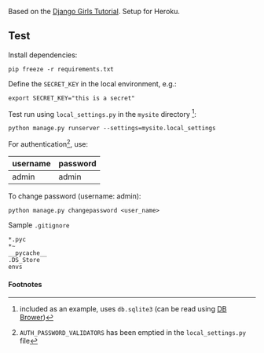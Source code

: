 Based on the [Django Girls Tutorial](https://tutorial.djangogirls.org/en/). Setup for Heroku.

## Test
Install dependencies:
```
pip freeze -r requirements.txt
```

Define the `SECRET_KEY` in the local environment, e.g.:
```
export SECRET_KEY="this is a secret"
```

Test run using `local_settings.py` in the `mysite` directory [^1]:
```
python manage.py runserver --settings=mysite.local_settings
```

For authentication[^2], use:

| username | password |
|--|--|
| admin | admin |

To change password (username: admin):
```
python manage.py changepassword <user_name>
```

Sample `.gitignore`
```
*.pyc
*~
__pycache__
.DS_Store
envs
```
#### Footnotes
[^1]: included as an example, uses `db.sqlite3` (can be read using [DB Brower](https://sqlitebrowser.org/))

[^2]: `AUTH_PASSWORD_VALIDATORS` has been emptied in the `local_settings.py` file

